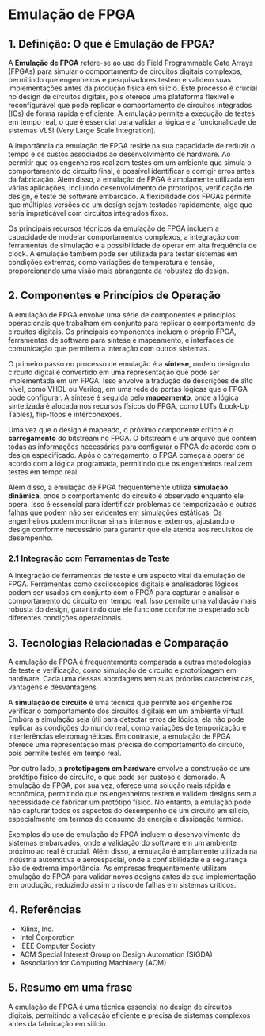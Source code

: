 # Emulação de FPGA

## 1. Definição: O que é **Emulação de FPGA**?
A **Emulação de FPGA** refere-se ao uso de Field Programmable Gate Arrays (FPGAs) para simular o comportamento de circuitos digitais complexos, permitindo que engenheiros e pesquisadores testem e validem suas implementações antes da produção física em silício. Este processo é crucial no design de circuitos digitais, pois oferece uma plataforma flexível e reconfigurável que pode replicar o comportamento de circuitos integrados (ICs) de forma rápida e eficiente. A emulação permite a execução de testes em tempo real, o que é essencial para validar a lógica e a funcionalidade de sistemas VLSI (Very Large Scale Integration).

A importância da emulação de FPGA reside na sua capacidade de reduzir o tempo e os custos associados ao desenvolvimento de hardware. Ao permitir que os engenheiros realizem testes em um ambiente que simula o comportamento do circuito final, é possível identificar e corrigir erros antes da fabricação. Além disso, a emulação de FPGA é amplamente utilizada em várias aplicações, incluindo desenvolvimento de protótipos, verificação de design, e teste de software embarcado. A flexibilidade dos FPGAs permite que múltiplas versões de um design sejam testadas rapidamente, algo que seria impraticável com circuitos integrados fixos.

Os principais recursos técnicos da emulação de FPGA incluem a capacidade de modelar comportamentos complexos, a integração com ferramentas de simulação e a possibilidade de operar em alta frequência de clock. A emulação também pode ser utilizada para testar sistemas em condições extremas, como variações de temperatura e tensão, proporcionando uma visão mais abrangente da robustez do design.

## 2. Componentes e Princípios de Operação
A emulação de FPGA envolve uma série de componentes e princípios operacionais que trabalham em conjunto para replicar o comportamento de circuitos digitais. Os principais componentes incluem o próprio FPGA, ferramentas de software para síntese e mapeamento, e interfaces de comunicação que permitem a interação com outros sistemas.

O primeiro passo no processo de emulação é a **síntese**, onde o design do circuito digital é convertido em uma representação que pode ser implementada em um FPGA. Isso envolve a tradução de descrições de alto nível, como VHDL ou Verilog, em uma rede de portas lógicas que o FPGA pode configurar. A síntese é seguida pelo **mapeamento**, onde a lógica sintetizada é alocada nos recursos físicos do FPGA, como LUTs (Look-Up Tables), flip-flops e interconexões.

Uma vez que o design é mapeado, o próximo componente crítico é o **carregamento** do bitstream no FPGA. O bitstream é um arquivo que contém todas as informações necessárias para configurar o FPGA de acordo com o design especificado. Após o carregamento, o FPGA começa a operar de acordo com a lógica programada, permitindo que os engenheiros realizem testes em tempo real.

Além disso, a emulação de FPGA frequentemente utiliza **simulação dinâmica**, onde o comportamento do circuito é observado enquanto ele opera. Isso é essencial para identificar problemas de temporização e outras falhas que podem não ser evidentes em simulações estáticas. Os engenheiros podem monitorar sinais internos e externos, ajustando o design conforme necessário para garantir que ele atenda aos requisitos de desempenho.

### 2.1 Integração com Ferramentas de Teste
A integração de ferramentas de teste é um aspecto vital da emulação de FPGA. Ferramentas como osciloscópios digitais e analisadores lógicos podem ser usados em conjunto com o FPGA para capturar e analisar o comportamento do circuito em tempo real. Isso permite uma validação mais robusta do design, garantindo que ele funcione conforme o esperado sob diferentes condições operacionais.

## 3. Tecnologias Relacionadas e Comparação
A emulação de FPGA é frequentemente comparada a outras metodologias de teste e verificação, como simulação de circuito e prototipagem em hardware. Cada uma dessas abordagens tem suas próprias características, vantagens e desvantagens.

A **simulação de circuito** é uma técnica que permite aos engenheiros verificar o comportamento dos circuitos digitais em um ambiente virtual. Embora a simulação seja útil para detectar erros de lógica, ela não pode replicar as condições do mundo real, como variações de temporização e interferências eletromagnéticas. Em contraste, a emulação de FPGA oferece uma representação mais precisa do comportamento do circuito, pois permite testes em tempo real.

Por outro lado, a **prototipagem em hardware** envolve a construção de um protótipo físico do circuito, o que pode ser custoso e demorado. A emulação de FPGA, por sua vez, oferece uma solução mais rápida e econômica, permitindo que os engenheiros testem e validem designs sem a necessidade de fabricar um protótipo físico. No entanto, a emulação pode não capturar todos os aspectos do desempenho de um circuito em silício, especialmente em termos de consumo de energia e dissipação térmica.

Exemplos do uso de emulação de FPGA incluem o desenvolvimento de sistemas embarcados, onde a validação do software em um ambiente próximo ao real é crucial. Além disso, a emulação é amplamente utilizada na indústria automotiva e aeroespacial, onde a confiabilidade e a segurança são de extrema importância. As empresas frequentemente utilizam emulação de FPGA para validar novos designs antes de sua implementação em produção, reduzindo assim o risco de falhas em sistemas críticos.

## 4. Referências
- Xilinx, Inc.
- Intel Corporation
- IEEE Computer Society
- ACM Special Interest Group on Design Automation (SIGDA)
- Association for Computing Machinery (ACM)

## 5. Resumo em uma frase
A emulação de FPGA é uma técnica essencial no design de circuitos digitais, permitindo a validação eficiente e precisa de sistemas complexos antes da fabricação em silício.